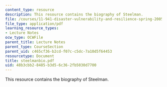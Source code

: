 ```yaml
---
content_type: resource
description: This resource contains the biography of Steelman.
file: /courses/11-941-disaster-vulnerability-and-resilience-spring-2005/48b3cbb28485b3d56c362fb5030d7700_steelmanbio.pdf
file_type: application/pdf
learning_resource_types:
- Lecture Notes
ocw_type: OCWFile
parent_title: Lecture Notes
parent_type: CourseSection
parent_uid: c465cf36-b2cd-f07c-c5dc-7a10d5f64453
resourcetype: Document
title: steelmanbio.pdf
uid: 48b3cbb2-8485-b3d5-6c36-2fb5030d7700
---
```

This resource contains the biography of Steelman.

